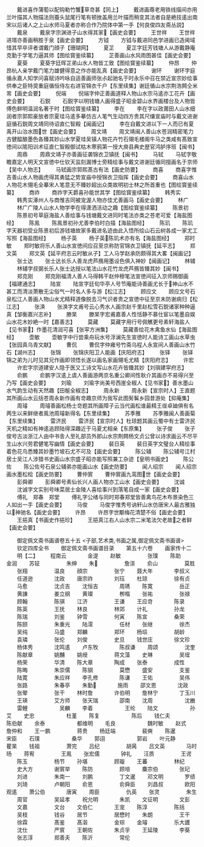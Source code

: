 <!-- { "loadSidebar": true } -->
　　戴进喜作蒲萄以配钩勒竹蟹草竒甚【同上】
　　戴进画尊老用铁线描间亦用兰叶描其人物描法则蚕头鼠尾行笔有顿挫盖用兰叶描而稍变其法者自是絶技逺出南宋以后诸人之上山水师马夏者亦称合作乃院体中第一手【何良俊四友斋丛説】
　　戴泉
　　戴泉字宗渊进子山水得其家【画史会要】
　　王世祥
　　王世祥进壻亦善画稍胜于泉【画史会要】
　　方钺
　　方钺与戴进同邑学进画已造阃域惜其早卒评者谓戴门顔子【珊瑚网】
　　夏芷
　　夏芷字廷芳钱塘人从游戴静庵克勤于学笔力逼其师【图绘寳鉴续纂】
　　芷善画山水风雨图甚佳【画史会要】
　　夏葵
　　夏葵字廷晖芷弟山水人物皆工致【图绘寳鉴续纂】
　　仲昂
　　仲昂杭人亲学戴门笔力雄健得意之作亦能乱真【画史会要】
　　谢环
　　谢环字庭循永嘉人知学问喜赋诗吟咏自适善画师张尗起驰名于时永乐中召在禁近宣宗妙绘事供奉之臣特奨重庭循恒侍左右进官锦衣千户【东里续集】谢廷循山水宗荆浩闗仝米芾【画史会要】
　　倪端
　　倪端字仲正善画道释人物山水宗马逺亦工花卉【画史会要】
　　石鋭
　　石鋭字以明钱塘人画得盛子昭金碧山水界画楼台及人物皆傅色鲜明温润名著于时【图绘寳鉴续纂】
　　李在
　　李在字以政莆田人山水细润者宗郭熙豪放者宗夏珪马逺多摹仿古人笔气生动四方贵其尺缣宣庙时与戴文进谢庭循石鋭周文靖同待诏直仁智殿【闽画记】
　　李在自戴文进以下一人而已有夏禹开山治水图世【画史会要】
　　周文靖
　　周文靖闽人善山水苍润精密笔力古健醖酿墨色各臻其妙山水学夏珪吴镇人物花卉竹石翎毛楼阁牛马之类咸有髙致宣徳间以隂阳训术征直仁智殿御试枯木寒鸦第一授大庾县典史歴官鸿胪序班【闽书】
　　周鼎
　　周鼎文靖子亦善画征袭锦衣卫镇抚【闽书】
　　马轼
　　马轼字敬瞻嘉定人明天文宣徳中仕钦天监刻漏博士旁精绘事与戴文进谢廷循同擅画名于京师【吴中人物志】
　　马轼画宗郭熙髙古有法【画史防要】
　　商喜
　　商喜字惟吉善山水人物画虎得其勇猛之势宣庙中授锦衣卫指挥【画史会要】
　　商喜山水人物花木翎毛全摹宋人笔意无不臻妙超出众类故明初士林之所首重也【图绘寳鉴续纂】
　　商祚
　　商祚字天爵喜孙能世其学【图绘寳鉴续纂】
　　韩秀实
　　韩秀实涿州人与商惟吉同被宠渥人物亦佳尤善画马【画史会要】
　　林广
　　林广广陵人山水人物学李在得潇洒活动之趣【图绘寳鉴续纂】
　　陈景初
　　陈景初号草庭海盐人善绘事与钱塘戴文进同时笔法亦类之苍老可爱【海盐图经】
　　陈鳯
　　陈鳯景初孙尤善李伯时白描【海盐图经】
　　陈玑
　　陈玑字天器初受业陈景初后游钱塘故家多戴进名迹由此入悟所绘山石云树各成一家尤工写照【海盐图经】
　　杨子英
　　杨子英陈玑术亦有名【海盐图经】
　　郑时敏
　　郑时敏将乐人善山水宣徳间应召至京称防官锦衣卫镇抚【延平志】
　　郑文英
　　郑文英【延平府志云时敏从子】工人马学赵承防颇得其大畧【闽画记】
　　张士达
　　张士达长乐人善龙虎芦鴈用墨设色俱入神妙【闽画记】
　　林辅
　　林辅字叔弼长乐人张士达授以笔法山水花竹龙虎芦鴈皆臻其妙【闽书】
　　郑克刚
　　郑克刚福清人善人马得韩干赵仲穆笔法宣徳间征入京师赐御画【福建通志】
　　陆宣
　　陆宣字廷旬华亭人号节庵能诗善画尤长于神山水不甚工而清淡萧散无尘俗气一时名人多与游【松江志】
　　顾应文
　　顾应文号石泉松江人善画人物山水尤精释道像脱去习气识者贵之宣徳中征至京未防谢病归【松江志】
　　张涣
　　张涣字文甫号云心秀水人画宗赵千里赵松雪石鋭诸家种种逼真【邹衡嘉兴志补】
　　滕杲
　　滕杲字宏甫嘉善人性恬静不慕仕宦以笔墨自娱山水花木妙絶一时【嘉善志】
　　莫藏
　　莫藏字用行号佩觽更号素轩海盐人【见书家】作墨花清润可喜【张寜方洲集】
　　莫藏善绘花木禽鱼水仙【海盐图经】
　　壶敏
　　壶敏字中行尝乘舟玩水号浮澜先生宣徳时人能诗工画山水草虫【张园真乌青文献】
　　曹侃
　　曹侃字仲雍号竹斋乌程人永宣间人善画山水竹石【湖州志】
　　张锦
　　张锦庆阳卫人能画【庆阳府志】
　　张铎
　　张铎锦之弟为儿时见其兄作画即领悟长遂以画名家画翎毛尤精【庆阳府志】
　　许宏
　　许宏字宗道建安人隐于医又工诗文写山水花卉皆臻其妙【刘璵建寜府志】
　　俞鹏
　　俞鹏字汉逺上虞人善画游两京名重公卿间性耿介其画亦不易得兴至乃写【画史会要】
　　刘瑜
　　刘瑜字尚美号西崖全椒人【见书家】善水墨山水气韵生动有天然趣【田梴全椒志】
　　周永新
　　周永新【宣宗时人】王直题其所画山水云括苍周永新作画有竒趣京师为我写此图髣髴乡园昔游处【抑庵集】
　　周璿
　　周璿善画松杨士竒题其所画障子云当代画松谁最精王绂卓廸俱有名两生以来鲜继者鳯池周璿新得名【东里续集】
　　苏季雅
　　苏季雅闽人善画菊【东里续集】
　　雷济民
　　雷济民【宣宗时人】杜琼题其画云蜀中有士雷济民天机之精如有神逺追顾陆得深趣近于马夏尤相亲【东原集】
　　张子俊
　　张子俊号古淡浙江人由中书舎人至礼部员外郎山水宗荆闗杨文贞公曾以诗求画云不尽平生山水兴劳君健笔写幽情【画史会要】
　　裴日英
　　裴日英字文璧台人精绘事着色花鸟悉臻其妙墨竹坡石尤不可及【画史会要】
　　陈公辅
　　陈公辅号江村居士吴江人涉猎书史画山水宗盛子昭亦能写照兼工杂迹【皇明书画史】
　　陈公佐
　　陈公佐号石泉公辅弟亦能画山水【画史防要】
　　闻人绍宗
　　闻人绍宗画水墨松桧【画史防要】
　　曹仲賔
　　曹仲賔画九鸾图世【画史会要】
　　彭舜卿
　　彭舜卿号素仙长兴人画人物亦工山水【画史会要】
　　沈诚
　　沈诚字文实别号味菜居士金陵人喜绘事兴到落笔自成一家【画史会要】
　　傅礼　郑春　郑堂
　　傅礼字公绪与同时郑春郑堂皆善禽鸟花木布景染色三人如出一手【画史会要】
　　马俊
　　马俊字惟秀号讷轩山水仿唐宋人最古雅独以神驰名【画史会要】
　　许昂
　　许昂字世颙梅花清楚不俗【画史会要】
　　王挹真【书画史作挹珍】
　　王挹真江右人山水宗二米笔法欠老故之者鲜【画史会要】















　　御定佩文斋书画谱卷五十五
<子部,艺术类,书画之属,御定佩文斋书画谱>
　　钦定四库全书
　　御定佩文斋书画谱目录
　　第五十六卷
　　画家传十二
　　明【二】
　　程南云　　　　金湜
　　赵敏　　　　　张璞
　　陈助　　　　　金润
　　苏钲　　　　　朱绅
　　朱　　　　　詹漴
　　俞山　　　　　莫胜
　　张翔　　　　　温良
　　顔宗　　　　　张宁
　　聂大年　　　　李叔义
　　任道逊　　　　沈政
　　唐宗祚　　　　刘珏
　　杜琼　　　　　徐有贞
　　马愈　　　　　沈贞吉
　　沈恒吉　　　　周琇
　　陈寛　　　　　岳正
　　黄諌　　　　　姜立纲
　　黄璨　　　　　栁楷
　　张祐　　　　　张禄
　　顾翰　　　　　陈骐
　　江济　　　　　王谦
　　王应竒　　　　陈录
　　陈英　　　　　王抚
　　林良　　　　　林郊
　　计礼　　　　　孙龙
　　陈瑞　　　　　刘鉴
　　钟雪　　　　　何寅
　　陈宣　　　　　桑荣
　　陈颐　　　　　朱重光
　　陆澐　　　　　任材
　　张继　　　　　徐杰
　　吴纯　　　　　马盛
　　郑麟　　　　　郑环
　　杨埙　　　　　胡龄
　　袁璘　　　　　张伦
　　刘俊　　　　　史旦
　　钱世庄　　　　徐文珍
　　杨体秀　　　　沈鸣逺
　　卢东牧　　　　陈叔谦
　　周颂　　　　　沈奎
　　陈献章　　　　姚黼
　　姚绶　　　　　蒋文藻
　　史琳　　　　　吴珵
　　杨荣　　　　　华清
　　陈大章　　　　陶成
　　张泰　　　　　成性
　　陈晦　　　　　朱崇儒
　　陈钢　　　　　莫懋
　　盛安　　　　　支鉴
　　陆寛　　　　　朱应祥
　　李孔修　　　　陈谦
　　王佑　　　　　吴伟
　　张路　　　　　朱春亭
　　朱勤　　　　施雨
　　邵文恩　　　　沈政
　　张翚　　　　　张干
　　林时詹　　　　许伯明
　　詹林宁　　　　丁玉川
　　王瑛　　　　　艾方师
　　张天瑞　　　　邵南
　　沈周　　　　　　沈豳
　　雷鲤　　　　　　吴麟
　　李着　　　　　　王纶
　　陆文　　　　　　孙艾
　　史忠　　　　　　杜堇
　　陈复　　　　　　陈后
　　钱仁夫　　　　　陈伯献
　　余泰　　　　　　都维明
　　毛良　　　　　　魏时敏
　　赵式　　　　　　詹仲和
　　王一鹏　　　　　蒋贵
　　杨廷端　　　　　裴奭
　　陈暹　　　　　　宋臣
　　石璞　　　　　　桑华
　　郭诩　　　　　　郭岩
　　叶元静　　　　　瞿杲
　　钱祖　　　　　萧完
　　吕纪　　　　　胡昺
　　吕文英　　　　马时旸
　　蒋宥　　　　　王鳯
　　张宏儒　　　　钟礼
　　汪质　　　　　王谔
　　陈玉　　　　　杨节
　　孙堪　　　　　顾璇
　　王蕃　　　　　林纪
　　史大方　　　　谢賔举
　　陈防　　　　　顾培
　　麋宗伯　　　　张玘
　　刘进　　　　　朱南一
　　刘鹏　　　　　丁文暹
　　邓文明　　　　罗绩
　　刘琦　　　　　卢朝阳
　　俞恩　　　　　俞舜臣
　　刘昌叔　　　　欧阳观逺
　　萧公伯　　　　唐寅
　　周臣　　　　　仇英
　　张灵　　　　　朱生
　　周官　　　　　吴延孝
　　祝允明　　　　朱凯
　　文征明　　　　文彭
　　文嘉　　　　　文台
　　文伯仁　　　　王宠
　　陈淳　　　　　陈括
　　吴枝　　　　　钱谷
　　居节　　　　　居懋时
　　朱朗　　　　　王干
　　徐霖　　　　　髙鉴
　　髙濲　　　　　金琮
　　金璿　　　　　乐大頀
　　沈仕　　　　　严賔
　　王朝佐　　　　朱贞孚
　　王延陵　　　　李葵
　　张志淳　　　　郑善夫
　　陈沂　　　　　常伦
